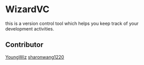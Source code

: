 # WizardVC
this is a version control tool which helps you keep track of your development activities.


## Contributor
[YoungWiz](https://github.com/YoungWiz) [sharonwang1220](https://github.com/sharonwang1220)
